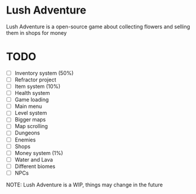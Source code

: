 # Lush Adventure

Lush Adventure is a open-source game about collecting flowers and selling them in shops for money

# TODO
  - [ ] Inventory system (50%)
  - [ ] Refractor project
  - [ ] Item system (10%)
  - [ ] Health system
  - [ ] Game loading
  - [ ] Main menu
  - [ ] Level system
  - [ ] Bigger maps
  - [ ] Map scrolling
  - [ ] Dungeons
  - [ ] Enemies
  - [ ] Shops
  - [ ] Money system (1%)
  - [ ] Water and Lava
  - [ ] Different biomes
  - [ ] NPCs 

NOTE: Lush Adventure is a WIP, things may change in the future